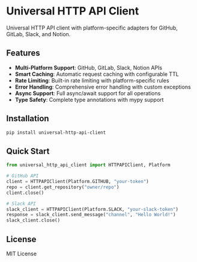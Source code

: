 # Universal HTTP API Client

Universal HTTP API client with platform-specific adapters for GitHub, GitLab, Slack, and Notion.

## Features

- **Multi-Platform Support**: GitHub, GitLab, Slack, Notion APIs
- **Smart Caching**: Automatic request caching with configurable TTL
- **Rate Limiting**: Built-in rate limiting with platform-specific rules
- **Error Handling**: Comprehensive error handling with custom exceptions
- **Async Support**: Full async/await support for all operations
- **Type Safety**: Complete type annotations with mypy support

## Installation

```bash
pip install universal-http-api-client
```

## Quick Start

```python
from universal_http_api_client import HTTPAPIClient, Platform

# GitHub API
client = HTTPAPIClient(Platform.GITHUB, "your-token")
repo = client.get_repository("owner/repo")
client.close()

# Slack API
slack_client = HTTPAPIClient(Platform.SLACK, "your-slack-token")
response = slack_client.send_message("channel", "Hello World!")
slack_client.close()
```

## License

MIT License
